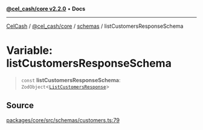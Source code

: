 [**@cel_cash/core v2.2.0**](../../README.md) • **Docs**

***

[CelCash](../../../../packages.md) / [@cel\_cash/core](../../README.md) / [schemas](../README.md) / listCustomersResponseSchema

# Variable: listCustomersResponseSchema

> `const` **listCustomersResponseSchema**: `ZodObject`\<[`ListCustomersResponse`](../../index/type-aliases/ListCustomersResponse.md)\>

## Source

[packages/core/src/schemas/customers.ts:79](https://github.com/Pyxlab/celcash/blob/9e2eeefc75067a4b86d18d5bb144eb4446f097c2/packages/core/src/schemas/customers.ts#L79)
